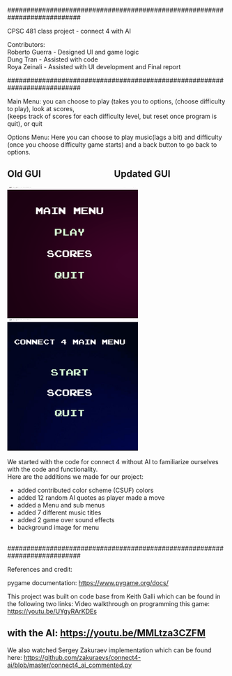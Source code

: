 ###########################################################################

CPSC 481 class project -  connect 4 with AI

Contributors:<br>
Roberto Guerra - Designed UI and game logic<br>
Dung Tran - Assisted with code<br>
Roya Zeinali - Assisted with UI development and Final report<br>

########################################################################### <br>


Main Menu:   you can choose to play (takes you to options, (choose difficulty to play), look at scores, <br>
(keeps track of scores for each difficulty level, but reset once program is quit), or quit <br>

Options Menu: Here you can choose to play music(lags a bit) and difficulty <br>
(once you choose difficulty game starts) and a back button to go back to options.<br>



## Old GUI&emsp;&emsp;&emsp;&emsp;&emsp;&emsp;&emsp;&emsp;Updated GUI
<div><img src="Connect4_Demo.gif" alt="connect 4" width="300" height="300">
 <img src="Connect4_Demo2.gif" alt="connect 4" width="300" height="300"></div>

We started with the code for connect 4 without AI to familiarize ourselves with the code and functionality.<br>
Here are the additions we made for our project:
 - added contributed color scheme (CSUF) colors
 - added 12 random AI quotes as player made a move 
 - added a Menu and sub menus
 - added 7 different music titles
 - added 2 game over sound effects
 - background image for menu<br><br>


###########################################################################

References and credit:

pygame documentation:  https://www.pygame.org/docs/

This project was built on code base from Keith Galli which can be found in the following two links:
Video walkthrough on programming this game: https://youtu.be/UYgyRArKDEs

with the AI: https://youtu.be/MMLtza3CZFM
---------------------
We also watched Sergey Zakuraev implementation which can be found here:
https://github.com/zakuraevs/connect4-ai/blob/master/connect4_ai_commented.py
